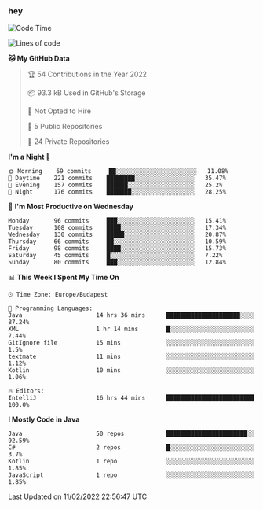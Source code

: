 ### hey

<!--START_SECTION:waka-->
![Code Time](http://img.shields.io/badge/Code%20Time-539%20hrs%2014%20mins-blue)

![Lines of code](https://img.shields.io/badge/From%20Hello%20World%20I%27ve%20Written-438%20Thousand%20lines%20of%20code-blue)

**🐱 My GitHub Data** 

> 🏆 54 Contributions in the Year 2022
 > 
> 📦 93.3 kB Used in GitHub's Storage 
 > 
> 🚫 Not Opted to Hire
 > 
> 📜 5 Public Repositories 
 > 
> 🔑 24 Private Repositories  
 > 
**I'm a Night 🦉** 

```text
🌞 Morning    69 commits     ██░░░░░░░░░░░░░░░░░░░░░░░   11.08% 
🌆 Daytime    221 commits    ████████░░░░░░░░░░░░░░░░░   35.47% 
🌃 Evening    157 commits    ██████░░░░░░░░░░░░░░░░░░░   25.2% 
🌙 Night      176 commits    ███████░░░░░░░░░░░░░░░░░░   28.25%

```
📅 **I'm Most Productive on Wednesday** 

```text
Monday       96 commits     ███░░░░░░░░░░░░░░░░░░░░░░   15.41% 
Tuesday      108 commits    ████░░░░░░░░░░░░░░░░░░░░░   17.34% 
Wednesday    130 commits    █████░░░░░░░░░░░░░░░░░░░░   20.87% 
Thursday     66 commits     ██░░░░░░░░░░░░░░░░░░░░░░░   10.59% 
Friday       98 commits     ████░░░░░░░░░░░░░░░░░░░░░   15.73% 
Saturday     45 commits     █░░░░░░░░░░░░░░░░░░░░░░░░   7.22% 
Sunday       80 commits     ███░░░░░░░░░░░░░░░░░░░░░░   12.84%

```


📊 **This Week I Spent My Time On** 

```text
⌚︎ Time Zone: Europe/Budapest

💬 Programming Languages: 
Java                     14 hrs 36 mins      █████████████████████░░░░   87.24% 
XML                      1 hr 14 mins        █░░░░░░░░░░░░░░░░░░░░░░░░   7.44% 
GitIgnore file           15 mins             ░░░░░░░░░░░░░░░░░░░░░░░░░   1.5% 
textmate                 11 mins             ░░░░░░░░░░░░░░░░░░░░░░░░░   1.12% 
Kotlin                   10 mins             ░░░░░░░░░░░░░░░░░░░░░░░░░   1.06%

🔥 Editors: 
IntelliJ                 16 hrs 44 mins      █████████████████████████   100.0%

```

**I Mostly Code in Java** 

```text
Java                     50 repos            ███████████████████████░░   92.59% 
C#                       2 repos             █░░░░░░░░░░░░░░░░░░░░░░░░   3.7% 
Kotlin                   1 repo              ░░░░░░░░░░░░░░░░░░░░░░░░░   1.85% 
JavaScript               1 repo              ░░░░░░░░░░░░░░░░░░░░░░░░░   1.85%

```



 Last Updated on 11/02/2022 22:56:47 UTC
<!--END_SECTION:waka-->
